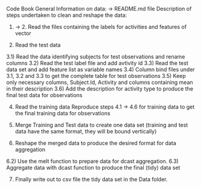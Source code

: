 Code Book
General Information on data:
        -> README.md file
Description of steps undertaken to clean and reshape the data:
        
1. -> 2. Read the files containing the labels for activities and features of vector

3. Read the test data

3.1) Read the data identifying subjects for test observations and rename columns 3.2) Read the test label file and add avtivity id 3.3) Read the test data set and add feature list as variable names 3.4) Column bind files under 3.1, 3.2 and 3.3 to get the complete table for test observations 3.5) Keep only necessary columns, Subject.Id, Activity and columns containing mean in their description 3.6) Add the description for activity type to produce the final test data for observations

4. Read the training data
Reproduce steps 4.1 -> 4.6 for training data to get the final training data for observations

5. Merge Training and Test data to create one data set (training and test data have the same format, they will be bound vertically)

6. Reshape the merged data to produce the desired format for data aggregation

6.2) Use the melt function to prepare data for dcast aggregation. 6.3) Aggregate data with dcast function to produce the final (tidy) data set

7. Finally write out to csv file the tidy data set in the Data folder.